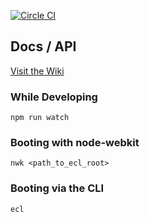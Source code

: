 [![Circle CI](https://circleci.com/gh/brian-mann/eclectus.svg?style=svg&circle-token=a6d67217ee174805c91925400b4210ada937def9)](https://circleci.com/gh/brian-mann/eclectus)

## Docs / API

[Visit the Wiki](https://github.com/brian-mann/eclectus/wiki)

### While Developing
  `npm run watch`

### Booting with node-webkit
  `nwk <path_to_ecl_root>`

### Booting via the CLI
  `ecl`
